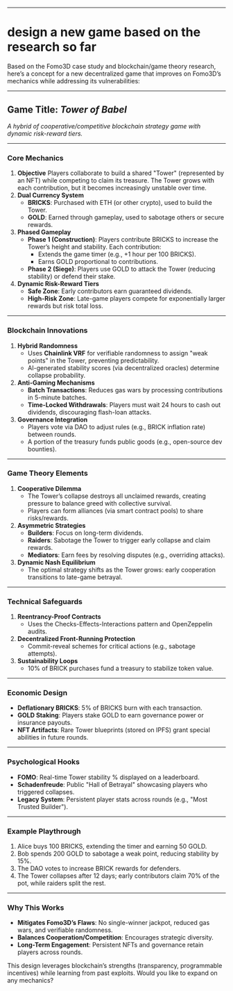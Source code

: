 
# 

---

# design a new game based on the research so far

Based on the Fomo3D case study and blockchain/game theory research, here’s a concept for a new decentralized game that improves on Fomo3D’s mechanics while addressing its vulnerabilities:

---

## **Game Title**: *Tower of Babel*

*A hybrid of cooperative/competitive blockchain strategy game with dynamic risk-reward tiers.*

---

### **Core Mechanics**

1. **Objective**
Players collaborate to build a shared "Tower" (represented by an NFT) while competing to claim its treasure. The Tower grows with each contribution, but it becomes increasingly unstable over time.
2. **Dual Currency System**
    - **BRICKS**: Purchased with ETH (or other crypto), used to build the Tower.
    - **GOLD**: Earned through gameplay, used to sabotage others or secure rewards.
3. **Phased Gameplay**
    - **Phase 1 (Construction)**:
Players contribute BRICKS to increase the Tower’s height and stability. Each contribution:
        - Extends the game timer (e.g., +1 hour per 100 BRICKS).
        - Earns GOLD proportional to contributions.
    - **Phase 2 (Siege)**:
Players use GOLD to attack the Tower (reducing stability) or defend their stake.
4. **Dynamic Risk-Reward Tiers**
    - **Safe Zone**: Early contributors earn guaranteed dividends.
    - **High-Risk Zone**: Late-game players compete for exponentially larger rewards but risk total loss.

---

### **Blockchain Innovations**

1. **Hybrid Randomness**
    - Uses **Chainlink VRF** for verifiable randomness to assign "weak points" in the Tower, preventing predictability.
    - AI-generated stability scores (via decentralized oracles) determine collapse probability.
2. **Anti-Gaming Mechanisms**
    - **Batch Transactions**: Reduces gas wars by processing contributions in 5-minute batches.
    - **Time-Locked Withdrawals**: Players must wait 24 hours to cash out dividends, discouraging flash-loan attacks.
3. **Governance Integration**
    - Players vote via DAO to adjust rules (e.g., BRICK inflation rate) between rounds.
    - A portion of the treasury funds public goods (e.g., open-source dev bounties).

---

### **Game Theory Elements**

1. **Cooperative Dilemma**
    - The Tower’s collapse destroys all unclaimed rewards, creating pressure to balance greed with collective survival.
    - Players can form alliances (via smart contract pools) to share risks/rewards.
2. **Asymmetric Strategies**
    - **Builders**: Focus on long-term dividends.
    - **Raiders**: Sabotage the Tower to trigger early collapse and claim rewards.
    - **Mediators**: Earn fees by resolving disputes (e.g., overriding attacks).
3. **Dynamic Nash Equilibrium**
    - The optimal strategy shifts as the Tower grows: early cooperation transitions to late-game betrayal.

---

### **Technical Safeguards**

1. **Reentrancy-Proof Contracts**
    - Uses the Checks-Effects-Interactions pattern and OpenZeppelin audits.
2. **Decentralized Front-Running Protection**
    - Commit-reveal schemes for critical actions (e.g., sabotage attempts).
3. **Sustainability Loops**
    - 10% of BRICK purchases fund a treasury to stabilize token value.

---

### **Economic Design**

- **Deflationary BRICKS**: 5% of BRICKS burn with each transaction.
- **GOLD Staking**: Players stake GOLD to earn governance power or insurance payouts.
- **NFT Artifacts**: Rare Tower blueprints (stored on IPFS) grant special abilities in future rounds.

---

### **Psychological Hooks**

- **FOMO**: Real-time Tower stability % displayed on a leaderboard.
- **Schadenfreude**: Public "Hall of Betrayal" showcasing players who triggered collapses.
- **Legacy System**: Persistent player stats across rounds (e.g., "Most Trusted Builder").

---

### **Example Playthrough**

1. Alice buys 100 BRICKS, extending the timer and earning 50 GOLD.
2. Bob spends 200 GOLD to sabotage a weak point, reducing stability by 15%.
3. The DAO votes to increase BRICK rewards for defenders.
4. The Tower collapses after 12 days; early contributors claim 70% of the pot, while raiders split the rest.

---

### **Why This Works**

- **Mitigates Fomo3D’s Flaws**: No single-winner jackpot, reduced gas wars, and verifiable randomness.
- **Balances Cooperation/Competition**: Encourages strategic diversity.
- **Long-Term Engagement**: Persistent NFTs and governance retain players across rounds.

This design leverages blockchain’s strengths (transparency, programmable incentives) while learning from past exploits. Would you like to expand on any mechanics?

